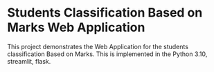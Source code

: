 # Students Classification Based on Marks Web Application
This project demonstrates the Web Application for the students classification Based on Marks.
This is implemented in the Python 3.10, streamlit, flask.
